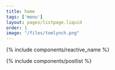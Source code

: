 ```yaml
---
title: home
tags: ['menu']
layout: pages/listpage.liquid
order: 1
image: "/files/tomlynch.png"
---
```




{% include components/reactive_name %}

{% include components/postlist %}

